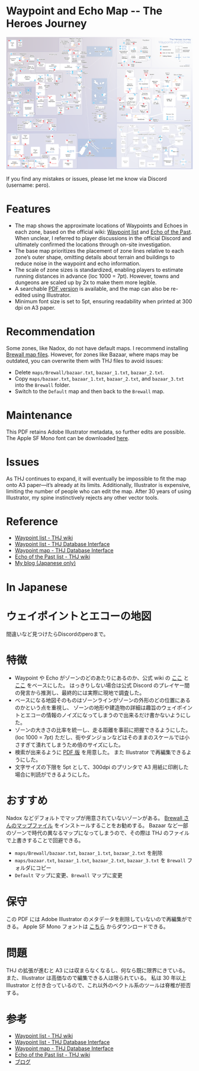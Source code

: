 # Waypoint and Echo Map -- The Heroes Journey

![waypoints](https://github.com/perotan/thj-waypoints/blob/main/thj-waypoints.png)

If you find any mistakes or issues, please let me know via Discord (username: pero).

# Features
- The map shows the approximate locations of Waypoints and Echoes in each zone, 
based on the official wiki: 
[Waypoint list](https://thj-wiki.web.app/exploration-and-combat/teleport/) and 
[Echo of the Past](https://thj-wiki.web.app/exploration-and-combat/echo-of-the-past/). 
When unclear, I referred to player discussions in the official Discord and
ultimately confirmed the locations through on-site investigation. 
- The base map prioritizes the placement of zone lines relative to each zone’s outer shape,
omitting details about terrain and buildings to reduce noise in the waypoint and echo information.
- The scale of zone sizes is standardized, enabling players to estimate running distances in advance (loc 1000 = 7pt).
However, towns and dungeons are scaled up by 2x to make them more legible. 
- A searchable [PDF version](https://github.com/perotan/thj-waypoints/blob/main/thj-waypoints.pdf) is available,
and the map can also be re-edited using Illustrator. 
- Minimum font size is set to 5pt, ensuring readability when printed at 300 dpi on A3 paper.

# Recommendation
Some zones, like Nadox, do not have default maps.
I recommend installing [Brewall map files](https://www.eqmaps.info/eq-map-files/).
However, for zones like Bazaar, where maps may be outdated, you can overwrite them with THJ files to avoid issues:

- Delete `maps/Brewall/bazaar.txt`, `bazaar_1.txt`, `bazaar_2.txt`.
- Copy `maps/bazaar.txt`, `bazaar_1.txt`, `bazaar_2.txt`, and `bazaar_3.txt` into the `Brewall` folder.
- Switch to the `Default` map and then back to the `Brewall` map.

# Maintenance
This PDF retains Adobe Illustrator metadata, so further edits are possible.
The Apple SF Mono font can be downloaded [here](https://developer.apple.com/fonts/).

# Issues
As THJ continues to expand, it will eventually be impossible to fit the map onto A3 paper—it’s already at its limits.
Additionally, Illustrator is expensive, limiting the number of people who can edit the map.
After 30 years of using Illustrator, my spine instinctively rejects any other vector tools.

# Reference
- [Waypoint list - THJ wiki](https://thj-wiki.web.app/exploration-and-combat/teleport/)
- [Waypoint list - THJ Database Interface](https://www.thjdi.cc/waypoints)
- [Waypoint map - THJ Database Interface](https://www.thjdi.cc/zones)
- [Echo of the Past list - THJ wiki](https://thj-wiki.web.app/exploration-and-combat/echo-of-the-past/)
- [My blog (Japanese only)](https://perotanz.hatenablog.com/entry/2025/01/25/030242)


# In Japanese
# ウェイポイントとエコーの地図
間違いなど見つけたらDiscordのperoまで。

# 特徴
- Waypoint や Echo がゾーンのどのあたりにあるのか、公式 wiki の
[ここ](https://thj-wiki.web.app/exploration-and-combat/teleport/) と
[ここ](https://thj-wiki.web.app/exploration-and-combat/echo-of-the-past/) をベースにした。
はっきりしない場合は公式 Discord のプレイヤー間の発言から推測し、最終的には実際に現地で調査した。
- ベースになる地図そのものはゾーンラインがゾーンの外形のどの位置にあるのかという点を重視し、
ゾーンの地形や建造物の詳細は趣旨のウェイポイントとエコーの情報のノイズになってしまうので出来るだけ書かないようにした。
- ゾーンの大きさの比率を統一し、走る距離を事前に把握できるようにした。(loc 1000 = 7pt)
ただし、街やダンジョンなどはそのままのスケールでは小さすぎて潰れてしまうため倍のサイズにした。
- 検索が出来るように [PDF 版](https://github.com/perotan/thj-waypoints/blob/main/thj-waypoints.pdf) を用意した。
また Illustrator で再編集できるようにした。
- 文字サイズの下限を 5pt として、300dpi のプリンタで A3 用紙に印刷した場合に判読ができるようにした。

# おすすめ
Nadox などデフォルトでマップが用意されていないゾーンがある。
[Brewall さんのマップファイル](https://www.eqmaps.info/eq-map-files/) をインストールすることをお勧めする。
Bazaar など一部のゾーンで時代の異なるマップになってしまうので、その際は THJ のファイルで上書きすることで回避できる。
- `maps/Brewall/bazaar.txt`, `bazaar_1.txt`, `bazaar_2.txt` を削除
- `maps/bazaar.txt`, `bazaar_1.txt`, `bazaar_2.txt`, `bazaar_3.txt` を `Brewall` フォルダにコピー
- `Default` マップに変更、`Brewall` マップに変更

# 保守
この PDF には Adobe Illustrator のメタデータを削除していないので再編集ができる。
Apple SF Mono フォントは [こちら](https://developer.apple.com/fonts/) からダウンロードできる。

# 問題
THJ の拡張が進むと A3 には収まらなくなるし、何なら既に限界にきている。
また、Illustrator は高価なので編集できる人は限られている。
私は 30 年以上 Illustrator と付き合っているので、これ以外のベクトル系のツールは脊椎が拒否する。

# 参考
- [Waypoint list - THJ wiki](https://thj-wiki.web.app/exploration-and-combat/teleport/)
- [Waypoint list - THJ Database Interface](https://www.thjdi.cc/waypoints)
- [Waypoint map - THJ Database Interface](https://www.thjdi.cc/zones)
- [Echo of the Past list - THJ wiki](https://thj-wiki.web.app/exploration-and-combat/echo-of-the-past/)
- [ブログ](https://perotanz.hatenablog.com/entry/2025/01/25/030242)
